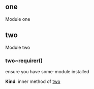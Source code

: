 ## one
Module one


## two
Module two


### two~requirer()
ensure you have some-module installed

**Kind**: inner method of [two](#module_two)


